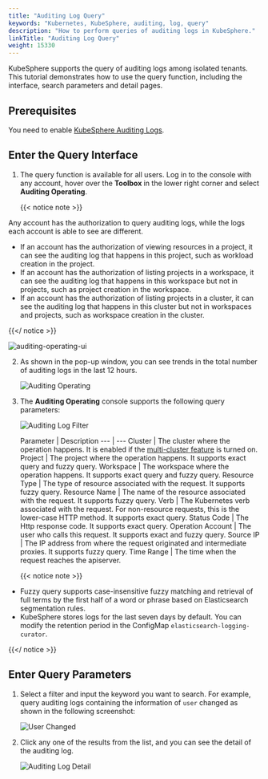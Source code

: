 ```yaml
---
title: "Auditing Log Query"
keywords: "Kubernetes, KubeSphere, auditing, log, query"
description: "How to perform queries of auditing logs in KubeSphere."
linkTitle: "Auditing Log Query"
weight: 15330
---
```


KubeSphere supports the query of auditing logs among isolated tenants. This tutorial demonstrates how to use the query function, including the interface, search parameters and detail pages.

## Prerequisites

You need to enable [KubeSphere Auditing Logs](../../../pluggable-components/auditing-logs/).

## Enter the Query Interface

1. The query function is available for all users. Log in to the console with any account, hover over the **Toolbox** in the lower right corner and select **Auditing Operating**.

   {{< notice note >}} 

Any account has the authorization to query auditing logs, while the logs each account is able to see are different.

- If an account has the authorization of viewing resources in a project, it can see the auditing log that happens in this project, such as workload creation in the project.
- If an account has the authorization of listing projects in a workspace, it can see the auditing log that happens in this workspace but not in projects, such as project creation in the workspace.
- If an account has the authorization of listing projects in a cluster, it can see the auditing log that happens in this cluster but not in workspaces and projects, such as workspace creation in the cluster.

{{</ notice >}} 

   ![auditing-operating-ui](/images/docs/toolbox/auditing-operating-ui.jpg)

2. As shown in the pop-up window, you can see trends in the total number of auditing logs in the last 12 hours. 

   ![Auditing Operating](/images/docs/toolbox/auditing-operating.png)

3. The **Auditing Operating** console supports the following query parameters:

   ![Auditing Log Filter](/images/docs/toolbox/auditing-log-filter.png)

   Parameter         | Description
 ---               | --- 
 Cluster           | The cluster where the operation happens. It is enabled if the [multi-cluster feature](../../../multicluster-management/) is turned on. 
 Project           | The project where the operation happens. It supports exact query and fuzzy query. 
 Workspace         | The workspace where the operation happens. It supports exact query and fuzzy query. 
 Resource Type     | The type of resource associated with the request. It supports fuzzy query.
 Resource Name     | The name of the resource associated with the request. It supports fuzzy query.
 Verb              | The Kubernetes verb associated with the request. For non-resource requests, this is the lower-case HTTP method. It supports exact query. 
 Status Code       | The Http response code. It supports exact query. 
 Operation Account | The user who calls this request. It supports exact and fuzzy query. 
 Source IP         | The IP address from where the request originated and intermediate proxies. It supports fuzzy query. 
 Time Range        | The time when the request reaches the apiserver. 

   {{< notice note >}} 

- Fuzzy query supports case-insensitive fuzzy matching and retrieval of full terms by the first half of a word or phrase based on Elasticsearch segmentation rules.
- KubeSphere stores logs for the last seven days by default. You can modify the retention period in the ConfigMap `elasticsearch-logging-curator`.

{{</ notice >}} 

## Enter Query Parameters

1. Select a filter and input the keyword you want to search. For example, query auditing logs containing the information of `user` changed as shown in the following screenshot:

   ![User Changed](/images/docs/toolbox/user-changed.png)

2. Click any one of the results from the list, and you can see the detail of the auditing log.

   ![Auditing Log Detail](/images/docs/toolbox/auditing-log-detail.png)